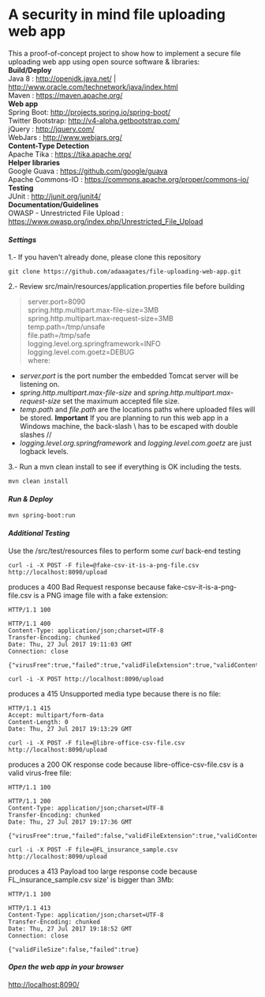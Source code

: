 A security in mind file uploading web app
=
This a proof-of-concept project to show how to implement a secure file uploading web app using open source software & libraries: <br/>
**Build/Deploy** <br/>
Java 8 : <a href="http://openjdk.java.net/" target="_blank">http://openjdk.java.net/</a> | <a href="http://www.oracle.com/technetwork/java/index.html" target="_blank">http://www.oracle.com/technetwork/java/index.html</a> <br/>
Maven : <a href="https://maven.apache.org/" target="_blank">https://maven.apache.org/</a> <br/>
**Web app** <br/>
Spring Boot: <a href="http://projects.spring.io/spring-boot/" target="_blank">http://projects.spring.io/spring-boot/</a> <br/>
Twitter Bootstrap: <a href="http://v4-alpha.getbootstrap.com/" target="_blank">http://v4-alpha.getbootstrap.com/</a> <br/>
jQuery : <a href="http://jquery.com/" target="_blank">http://jquery.com/</a> <br/>
WebJars : <a href="http://www.webjars.org/" target="_blank">http://www.webjars.org/</a> <br/>
**Content-Type Detection** <br/>
Apache Tika : <a href="https://tika.apache.org/" target="_blank">https://tika.apache.org/</a> <br/>
**Helper libraries** <br/>
Google Guava : <a href="https://github.com/google/guava" target="_blank">https://github.com/google/guava</a> <br/>
Apache Commons-IO : <a href="https://commons.apache.org/proper/commons-io/" target="_blank">https://commons.apache.org/proper/commons-io/</a> <br/>
**Testing** <br/>
JUnit : <a href="http://junit.org/junit4/" target="_blank">http://junit.org/junit4/</a> <br/>
**Documentation/Guidelines** <br/>
OWASP - Unrestricted File Upload : <a href="https://www.owasp.org/index.php/Unrestricted_File_Upload" target="_blank">https://www.owasp.org/index.php/Unrestricted_File_Upload</a> <br/>

#### <i class="icon-cog">Settings</i>
1.- If you haven't already done, please clone this repository
```
git clone https://github.com/adaaagates/file-uploading-web-app.git
```

2.- <i class="icon-pencil"></i> Review src/main/resources/application.properties file before building

> server.port=8090 <br/>
> spring.http.multipart.max-file-size=3MB <br/>
> spring.http.multipart.max-request-size=3MB <br/>
> temp.path=/tmp/unsafe <br/>
> file.path=/tmp/safe <br/>
> logging.level.org.springframework=INFO <br/>
> logging.level.com.goetz=DEBUG <br/>
where:
- *server.port* is the port number the embedded Tomcat server will be listening on.
- *spring.http.multipart.max-file-size* and *spring.http.multipart.max-request-size* set the maximum accepted file size.
- *temp.path* and *file.path* are the locations paths where uploaded files will be stored. **Important** If you are planning to run this web app in a Windows machine, the back-slash \ has to be escaped with double slashes //
- *logging.level.org.springframework* and *logging.level.com.goetz* are just logback levels.

3.- Run a mvn clean install to see if everything is OK including the tests.
```
mvn clean install
```

#### <i class="icon-upload"> Run & Deploy</i>
```
mvn spring-boot:run
```

#### <i class="icon-refresh"> Additional Testing </i>
Use the /src/test/resources files to perform some *curl* back-end testing
```
curl -i -X POST -F file=@fake-csv-it-is-a-png-file.csv http://localhost:8090/upload
```
produces a 400 Bad Request response because fake-csv-it-is-a-png-file.csv is a PNG image file with a fake extension:
```
HTTP/1.1 100

HTTP/1.1 400
Content-Type: application/json;charset=UTF-8
Transfer-Encoding: chunked
Date: Thu, 27 Jul 2017 19:11:03 GMT
Connection: close

{"virusFree":true,"failed":true,"validFileExtension":true,"validContentType":false}
```
```
curl -i -X POST http://localhost:8090/upload
```
produces a 415 Unsupported media type because there is no file:
```
HTTP/1.1 415
Accept: multipart/form-data
Content-Length: 0
Date: Thu, 27 Jul 2017 19:13:29 GMT
```

```
curl -i -X POST -F file=@libre-office-csv-file.csv http://localhost:8090/upload
```
produces a 200 OK response code because libre-office-csv-file.csv is a valid virus-free file:
```
HTTP/1.1 100

HTTP/1.1 200
Content-Type: application/json;charset=UTF-8
Transfer-Encoding: chunked
Date: Thu, 27 Jul 2017 19:17:36 GMT

{"virusFree":true,"failed":false,"validFileExtension":true,"validContentType":true}
```


```
curl -i -X POST -F file=@FL_insurance_sample.csv http://localhost:8090/upload
```
produces a 413 Payload too large response code because FL_insurance_sample.csv size' is bigger than 3Mb:
```
HTTP/1.1 100

HTTP/1.1 413
Content-Type: application/json;charset=UTF-8
Transfer-Encoding: chunked
Date: Thu, 27 Jul 2017 19:18:52 GMT
Connection: close

{"validFileSize":false,"failed":true}
```

#### <i class="icon-refresh"> Open the web app in your browser </i>

<a href="http://localhost:8090/" target="_blank">http://localhost:8090/</a>
